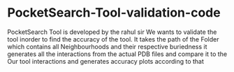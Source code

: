 # PocketSearch-Tool-validation-code
PocketSearch Tool is developed by the rahul sir
We wants to validate the tool inorder to find the accuracy of the tool. It takes the path of the Folder which contains all Neighbourhoods and their respective buriedness it generates all the interactions from the actual PDB files and compare it to the Our tool interactions and generates accuracy plots according to that
